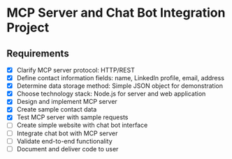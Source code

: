 # MCP Server and Chat Bot Integration Project

## Requirements
- [x] Clarify MCP server protocol: HTTP/REST
- [x] Define contact information fields: name, LinkedIn profile, email, address
- [x] Determine data storage method: Simple JSON object for demonstration
- [x] Choose technology stack: Node.js for server and web application
- [x] Design and implement MCP server
- [x] Create sample contact data
- [x] Test MCP server with sample requests
- [ ] Create simple website with chat bot interface
- [ ] Integrate chat bot with MCP server
- [ ] Validate end-to-end functionality
- [ ] Document and deliver code to user
